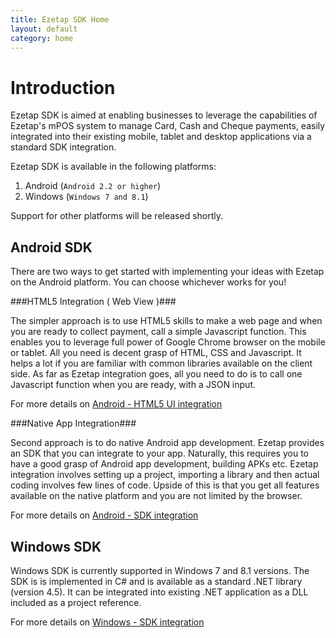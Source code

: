 ```yaml
---
title: Ezetap SDK Home
layout: default
category: home
---
```


# Introduction #

Ezetap SDK is aimed at enabling businesses to leverage the capabilities of Ezetap's mPOS system to manage Card, Cash and Cheque payments, easily integrated into their existing mobile, tablet and desktop applications via a standard SDK integration.

Ezetap SDK is available in the following platforms:

1. Android (``Android 2.2 or higher``)
2. Windows (``Windows 7 and 8.1``) 

Support for other platforms will be released shortly.

## Android SDK ##


There are two ways to get started with implementing your ideas with Ezetap on the Android platform. You can choose whichever works for you!

###HTML5 Integration ( Web View )###

The simpler approach is to use HTML5 skills to make a web page and when you are ready to collect payment, call a simple Javascript function. This enables you to leverage full power of Google Chrome browser on the mobile or tablet. All you need is decent grasp of HTML, CSS and Javascript. It helps a lot if you are familiar with common libraries available on the client side. As far as Ezetap integration goes, all you need to do is to call one Javascript function when you are ready, with a JSON input.

For more details on [Android - HTML5 UI integration](pages/sdk-android-hybrid.html)

###Native App Integration###

Second approach is to do native Android app development. Ezetap provides an SDK that you can integrate to your app. Naturally, this requires you to  have a good grasp of Android app development, building APKs etc. Ezetap integration involves setting up a project, importing a library and then actual coding involves few lines of code. Upside of this is that you get all features available on the native platform and you are not limited by the browser.

For more details on [Android - SDK integration](pages/sdk-android-native.html)

## Windows SDK ##

Windows SDK is currently supported in Windows 7 and 8.1 versions. The SDK is  is implemented in C# and is available as a standard .NET library (version 4.5). It can be integrated into existing .NET application as a DLL included as a project reference.

For more details on [Windows - SDK integration](pages/sdk-windows.html)